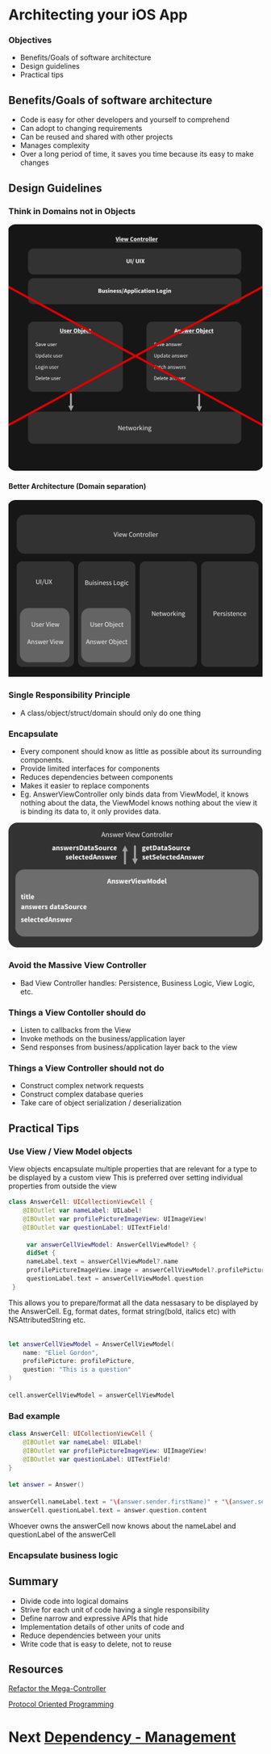 # Architecting your iOS App

### Objectives
 - Benefits/Goals of software architecture
 - Design guidelines
 - Practical tips
 
## Benefits/Goals of software architecture
 - Code is easy for other developers and yourself to comprehend
 - Can adopt to changing requirements
 - Can be reused and shared with other projects
 - Manages complexity
 - Over a long period of time, it saves you time because its easy to make changes
 

## Design Guidelines
### Think in Domains not in Objects
![Bad-Architecture](bad-architecture.png)

#### Better Architecture (Domain separation)
![Better-Architecture](better-architecture.png)

### Single Responsibility Principle

- A class/object/struct/domain should only do one thing

### Encapsulate

- Every component should know as little as possible
about its surrounding components.
- Provide limited interfaces for components
- Reduces dependencies between components
- Makes it easier to replace components
- Eg. AnswerViewController only binds data from ViewModel, it knows nothing about the data, the ViewModel knows nothing about the view it is binding its data to, it only provides data.

![Data flow](data-flow.png)

### Avoid the Massive View Controller

- Bad View Controller handles: Persistence, Business
Logic, View Logic, etc.


### Things a View Contoller should do
- Listen to callbacks from the View 
- Invoke methods on the business/application layer
- Send responses from business/application layer back to the view

### Things a View Controller should not do
- Construct complex network requests
- Construct complex database queries
- Take care of object serialization / deserialization

## Practical Tips
### Use View / View Model objects

View objects encapsulate multiple properties that are
relevant for a type to be displayed by a custom view
This is preferred over setting individual properties from
outside the view

```swift
class AnswerCell: UICollectionViewCell {
    @IBOutlet var nameLabel: UILabel!
    @IBOutlet var profilePictureImageView: UIImageView!
    @IBOutlet var questionLabel: UITextField!

     var answerCellViewModel: AnswerCellViewModel? {
     didSet {
     nameLabel.text = answerCellViewModel?.name
     profilePictureImageView.image = answerCellViewModel?.profilePicture
     questionLabel.text = answerCellViewModel.question
 }
```

This allows you to prepare/format all the data nessasary to be displayed by the AnswerCell.
Eg, format dates, format string(bold, italics etc) with NSAttributedString etc.

```swift

let answerCellViewModel = AnswerCellViewModel(
    name: "Eliel Gordon", 
    profilePicture: profilePicture, 
    question: "This is a question"
)

cell.answerCellViewModel = answerCellViewModel
```

### Bad example
```swift
class AnswerCell: UICollectionViewCell {
    @IBOutlet var nameLabel: UILabel!
    @IBOutlet var profilePictureImageView: UIImageView!
    @IBOutlet var questionLabel: UITextField!
}

let answer = Answer()

answerCell.nameLabel.text = "\(answer.sender.firstName)" + "\(answer.sender.lastName)"
answerCell.questionLabel.text = answer.question.content
```

Whoever owns the answerCell now knows about the nameLabel and questionLabel of the answerCell

### Encapsulate business logic


## Summary

- Divide code into logical domains
- Strive for each unit of code having a single responsibility
- Define narrow and expressive APIs that hide
- Implementation details of other units of code and
- Reduce dependencies between your units
- Write code that is easy to delete, not to reuse
 
## Resources

[Refactor the Mega-Controller](https://vimeo.com/140037432)

[Protocol Oriented Programming](https://realm.io/news/appbuilders-natasha-muraschev-practical-protocol-oriented-programming/)


# Next [Dependency - Management](../03-Dependency-Management/dependency-management.md)